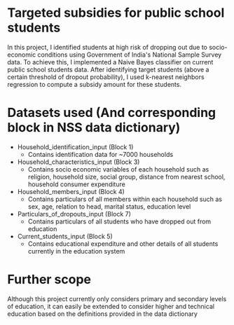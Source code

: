 # Targeted subsidies for public school students
In this project, I identified students at high risk of dropping out due to socio-economic conditions using Government of India's National Sample Survey data. To achieve this, I implemented a Naive Bayes classifier on current public school students data. After identifying target students (above a certain threshold of dropout probability), I used k-nearest neighbors regression to compute a subsidy amount for these students.

# Datasets used (And corresponding block in NSS data dictionary)
* Household_identification_input (Block 1)
  * Contains identification data for ~7000 households
* Household_characteristics_input (Block 3)
  * Contains socio economic variables of each household such as religion, household size, social group, distance from  nearest school, household consumer expenditure 
* Household_members_input (Block 4)
  * Contains particulars of all members within each household such as sex, age, relation to head, marital status, education level
* Particulars_of_dropouts_input (Block 7)
  * Contains particulars of all students who have dropped out from education
* Current_students_input (Block 5)
  * Contains educational expenditure and other details of all students currently in the education system 
  
 # Further scope
 Although this project currently only considers primary and secondary levels of education, it can easily be extended to consider higher and technical education based on the definitions provided in the data dictionary
